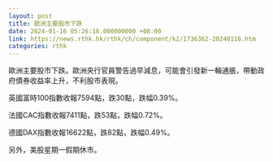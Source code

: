 ```yaml
---
layout: post
title: 歐洲主要股市下跌
date: 2024-01-16 05:26:18.000000000 +08:00
link: https://news.rthk.hk/rthk/ch/component/k2/1736362-20240116.htm
categories: rthk
---
```


歐洲主要股市下跌。歐洲央行官員警告過早減息，可能會引發新一輪通脹，帶動政府債券收益率上升，不利股市表現。

英國富時100指數收報7594點，跌30點，跌幅0.39%。

法國CAC指數收報7411點，跌53點，跌幅0.72%。

德國DAX指數收報16622點，跌82點，跌幅0.49%。

另外，美股星期一假期休市。
